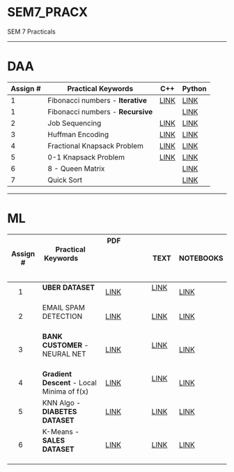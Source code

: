 # SEM7_PRACX
SEM 7 Practicals

---
# DAA

| Assign # | Practical Keywords            | C++                                                                            | Python                                                                                |
|----------|-------------------------------|--------------------------------------------------------------------------------|---------------------------------------------------------------------------------------|
|     1    | Fibonacci numbers - **Iterative** | <a href="https://github.com/yd3-test5/SEM7_PRACX/blob/main/DAA/CODEBASE/DAA%20-1.cpp">LINK</a>    | <a href="https://github.com/yd3-test5/SEM7_PRACX/blob/main/DAA/CODEBASE/Fibonacci_Iterative.py">LINK</a> |
|     1    | Fibonacci numbers - **Recursive** |                                                                                | <a href="https://github.com/yd3-test5/SEM7_PRACX/blob/main/DAA/CODEBASE/Fibonacci_Recursive.py">LINK</a> |
|     2    | Job Sequencing                | <a href="https://github.com/yd3-test5/SEM7_PRACX/blob/main/DAA/CODEBASE/DAA%20-%202.cpp">LINK</a> | <a href="https://github.com/yd3-test5/SEM7_PRACX/blob/main/DAA/CODEBASE/Job_Seq.py">LINK</a>             |
|     3    | Huffman Encoding              | <a href="https://github.com/yd3-test5/SEM7_PRACX/blob/main/DAA/CODEBASE/DAA%20-%203.cpp">LINK</a> | <a href="https://github.com/yd3-test5/SEM7_PRACX/blob/main/DAA/CODEBASE/Huffman.py">LINK</a>             |
|     4    | Fractional Knapsack Problem   | <a href="https://github.com/yd3-test5/SEM7_PRACX/blob/main/DAA/CODEBASE/DAA%20-%204.cpp">LINK</a> | <a href="https://github.com/yd3-test5/SEM7_PRACX/blob/main/DAA/CODEBASE/Frac_Knapsack.py">LINK</a>       |
|     5    | 0-1 Knapsack Problem          | <a href="https://github.com/yd3-test5/SEM7_PRACX/blob/main/DAA/CODEBASE/DAA%20-%205.cpp">LINK</a> | <a href="https://github.com/yd3-test5/SEM7_PRACX/blob/main/DAA/CODEBASE/01_Knapsack.py">LINK</a>         |
|     6    | 8 - Queen Matrix              |                                                                                | <a href="https://github.com/yd3-test5/SEM7_PRACX/blob/main/DAA/CODEBASE/8-Queen.py">LINK</a>             |
|     7    | Quick Sort                    | | <a href="https://github.com/yd3-test5/SEM7_PRACX/blob/main/DAA/CODEBASE/Quick_Sort.py">LINK</a>


---
# ML

| Assign # | Practical Keywords                          | PDF                                                                              |TEXT|NOTEBOOKS|
|----------|---------------------------------------------|----------------------------------------------------------------------------------|---|---|
|     1    | **UBER DATASET**                            | <a href="https://github.com/yd3-test5/SEM7_PRACX/blob/main/ML/ML_PRACTICAL_1_UBER.pdf">LINK</a>     | <a href="https://github.com/yd3-test5/SEM7_PRACX/blob/main/ML/1st_Uber_Ride.txt">LINK</a>           |  <a href="https://github.com/yd3-test5/SEM7_PRACX/blob/main/ML/ML_Assignment_No_1.ipynb">LINK</a>     |
|     2    | EMAIL SPAM DETECTION                        | <a href="https://github.com/yd3-test5/SEM7_PRACX/blob/main/ML/ML_PRACTICAL_2_email.pdf">LINK</a>    | <a href="https://github.com/yd3-test5/SEM7_PRACX/blob/main/ML/2ndClassifyEmail.txt">LINK</a>        |  <a href="https://github.com/yd3-test5/SEM7_PRACX/blob/main/ML/ML_Assignment_No_2.ipynb">LINK</a>    |
|     3    | **BANK CUSTOMER** - NEURAL NET              | <a href="https://github.com/yd3-test5/SEM7_PRACX/blob/main/ML/ml_bank_practicala.pdf">LINK</a>      | <a href="https://github.com/yd3-test5/SEM7_PRACX/blob/main/ML/3rdBankCustomer.txt">LINK</a>         |  <a href="https://github.com/yd3-test5/SEM7_PRACX/blob/main/ML/ML_Assignment_No_3.ipynb">LINK</a>      |
|     4    | **Gradient Descent** - Local Minima of f(x) | <a href="https://github.com/yd3-test5/SEM7_PRACX/blob/main/ML/ML_PRACTICAL_4.pdf">LINK</a>          | <a href="https://github.com/yd3-test5/SEM7_PRACX/blob/main/ML/GradDescent.txt">LINK</a>             |  <a href="https://github.com/yd3-test5/SEM7_PRACX/blob/main/ML/ML_Assignment_No_4.ipynb">LINK</a>          |
|     5    | KNN Algo - **DIABETES DATASET**             | <a href="https://github.com/yd3-test5/SEM7_PRACX/blob/main/ML/ML_PRACTICAL_5_dibetics.pdf">LINK</a> | <a href="https://github.com/yd3-test5/SEM7_PRACX/blob/main/ML/4thKNNalgo.txt">LINK</a>              |  <a href="https://github.com/yd3-test5/SEM7_PRACX/blob/main/ML/KNNALGO.ipynb">LINK</a> |
|     6    | K-Means - **SALES DATASET**                 | <a href="https://github.com/yd3-test5/SEM7_PRACX/blob/main/ML/ML_PRACTICAL_6_sales.pdf">LINK</a>    | <a href="https://github.com/yd3-test5/SEM7_PRACX/blob/main/ML/5thk-MeansClustering.txt">LINK</a>    |  <a href="https://github.com/yd3-test5/SEM7_PRACX/blob/main/ML/ML_Assignment_No_5.ipynb">LINK</a>    |
